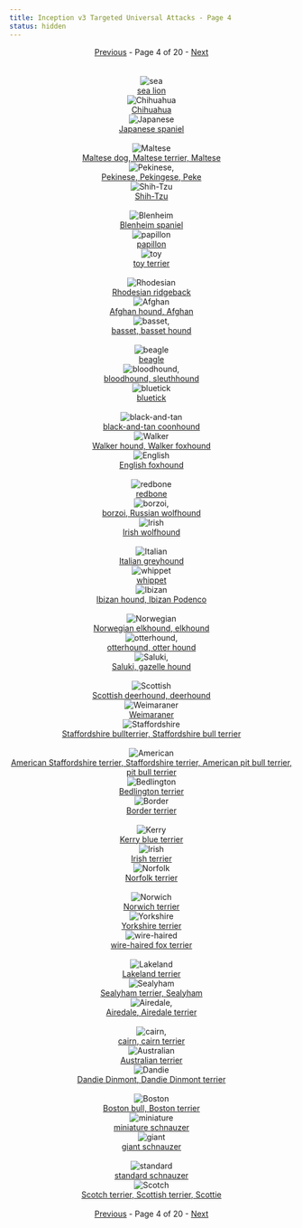 ```yaml
---
title: Inception v3 Targeted Universal Attacks - Page 4
status: hidden
---
```

<center><a href="inception-v3-targeted-universal-attacks-page-3.html">Previous</a> - Page 4 of 20 - <a href="inception-v3-targeted-universal-attacks-page-5.html">Next</a></center>
<br /><br /><div class="row">
<div id=150 class="col-md-4"><center>
<img src="/images/incv3_univ/150.png" alt=sea lion /><br />
<a href="#150">sea lion</a></center></div>
<div id=151 class="col-md-4"><center>
<img src="/images/incv3_univ/151.png" alt=Chihuahua /><br />
<a href="#151">Chihuahua</a></center></div>
<div id=152 class="col-md-4"><center>
<img src="/images/incv3_univ/152.png" alt=Japanese spaniel /><br />
<a href="#152">Japanese spaniel</a></center></div>
</div><br />
<div class="row">
<div id=153 class="col-md-4"><center>
<img src="/images/incv3_univ/153.png" alt=Maltese dog, Maltese terrier, Maltese /><br />
<a href="#153">Maltese dog, Maltese terrier, Maltese</a></center></div>
<div id=154 class="col-md-4"><center>
<img src="/images/incv3_univ/154.png" alt=Pekinese, Pekingese, Peke /><br />
<a href="#154">Pekinese, Pekingese, Peke</a></center></div>
<div id=155 class="col-md-4"><center>
<img src="/images/incv3_univ/155.png" alt=Shih-Tzu /><br />
<a href="#155">Shih-Tzu</a></center></div>
</div><br />
<div class="row">
<div id=156 class="col-md-4"><center>
<img src="/images/incv3_univ/156.png" alt=Blenheim spaniel /><br />
<a href="#156">Blenheim spaniel</a></center></div>
<div id=157 class="col-md-4"><center>
<img src="/images/incv3_univ/157.png" alt=papillon /><br />
<a href="#157">papillon</a></center></div>
<div id=158 class="col-md-4"><center>
<img src="/images/incv3_univ/158.png" alt=toy terrier /><br />
<a href="#158">toy terrier</a></center></div>
</div><br />
<div class="row">
<div id=159 class="col-md-4"><center>
<img src="/images/incv3_univ/159.png" alt=Rhodesian ridgeback /><br />
<a href="#159">Rhodesian ridgeback</a></center></div>
<div id=160 class="col-md-4"><center>
<img src="/images/incv3_univ/160.png" alt=Afghan hound, Afghan /><br />
<a href="#160">Afghan hound, Afghan</a></center></div>
<div id=161 class="col-md-4"><center>
<img src="/images/incv3_univ/161.png" alt=basset, basset hound /><br />
<a href="#161">basset, basset hound</a></center></div>
</div><br />
<div class="row">
<div id=162 class="col-md-4"><center>
<img src="/images/incv3_univ/162.png" alt=beagle /><br />
<a href="#162">beagle</a></center></div>
<div id=163 class="col-md-4"><center>
<img src="/images/incv3_univ/163.png" alt=bloodhound, sleuthhound /><br />
<a href="#163">bloodhound, sleuthhound</a></center></div>
<div id=164 class="col-md-4"><center>
<img src="/images/incv3_univ/164.png" alt=bluetick /><br />
<a href="#164">bluetick</a></center></div>
</div><br />
<div class="row">
<div id=165 class="col-md-4"><center>
<img src="/images/incv3_univ/165.png" alt=black-and-tan coonhound /><br />
<a href="#165">black-and-tan coonhound</a></center></div>
<div id=166 class="col-md-4"><center>
<img src="/images/incv3_univ/166.png" alt=Walker hound, Walker foxhound /><br />
<a href="#166">Walker hound, Walker foxhound</a></center></div>
<div id=167 class="col-md-4"><center>
<img src="/images/incv3_univ/167.png" alt=English foxhound /><br />
<a href="#167">English foxhound</a></center></div>
</div><br />
<div class="row">
<div id=168 class="col-md-4"><center>
<img src="/images/incv3_univ/168.png" alt=redbone /><br />
<a href="#168">redbone</a></center></div>
<div id=169 class="col-md-4"><center>
<img src="/images/incv3_univ/169.png" alt=borzoi, Russian wolfhound /><br />
<a href="#169">borzoi, Russian wolfhound</a></center></div>
<div id=170 class="col-md-4"><center>
<img src="/images/incv3_univ/170.png" alt=Irish wolfhound /><br />
<a href="#170">Irish wolfhound</a></center></div>
</div><br />
<div class="row">
<div id=171 class="col-md-4"><center>
<img src="/images/incv3_univ/171.png" alt=Italian greyhound /><br />
<a href="#171">Italian greyhound</a></center></div>
<div id=172 class="col-md-4"><center>
<img src="/images/incv3_univ/172.png" alt=whippet /><br />
<a href="#172">whippet</a></center></div>
<div id=173 class="col-md-4"><center>
<img src="/images/incv3_univ/173.png" alt=Ibizan hound, Ibizan Podenco /><br />
<a href="#173">Ibizan hound, Ibizan Podenco</a></center></div>
</div><br />
<div class="row">
<div id=174 class="col-md-4"><center>
<img src="/images/incv3_univ/174.png" alt=Norwegian elkhound, elkhound /><br />
<a href="#174">Norwegian elkhound, elkhound</a></center></div>
<div id=175 class="col-md-4"><center>
<img src="/images/incv3_univ/175.png" alt=otterhound, otter hound /><br />
<a href="#175">otterhound, otter hound</a></center></div>
<div id=176 class="col-md-4"><center>
<img src="/images/incv3_univ/176.png" alt=Saluki, gazelle hound /><br />
<a href="#176">Saluki, gazelle hound</a></center></div>
</div><br />
<div class="row">
<div id=177 class="col-md-4"><center>
<img src="/images/incv3_univ/177.png" alt=Scottish deerhound, deerhound /><br />
<a href="#177">Scottish deerhound, deerhound</a></center></div>
<div id=178 class="col-md-4"><center>
<img src="/images/incv3_univ/178.png" alt=Weimaraner /><br />
<a href="#178">Weimaraner</a></center></div>
<div id=179 class="col-md-4"><center>
<img src="/images/incv3_univ/179.png" alt=Staffordshire bullterrier, Staffordshire bull terrier /><br />
<a href="#179">Staffordshire bullterrier, Staffordshire bull terrier</a></center></div>
</div><br />
<div class="row">
<div id=180 class="col-md-4"><center>
<img src="/images/incv3_univ/180.png" alt=American Staffordshire terrier, Staffordshire terrier, American pit bull terrier, pit bull terrier /><br />
<a href="#180">American Staffordshire terrier, Staffordshire terrier, American pit bull terrier, pit bull terrier</a></center></div>
<div id=181 class="col-md-4"><center>
<img src="/images/incv3_univ/181.png" alt=Bedlington terrier /><br />
<a href="#181">Bedlington terrier</a></center></div>
<div id=182 class="col-md-4"><center>
<img src="/images/incv3_univ/182.png" alt=Border terrier /><br />
<a href="#182">Border terrier</a></center></div>
</div><br />
<div class="row">
<div id=183 class="col-md-4"><center>
<img src="/images/incv3_univ/183.png" alt=Kerry blue terrier /><br />
<a href="#183">Kerry blue terrier</a></center></div>
<div id=184 class="col-md-4"><center>
<img src="/images/incv3_univ/184.png" alt=Irish terrier /><br />
<a href="#184">Irish terrier</a></center></div>
<div id=185 class="col-md-4"><center>
<img src="/images/incv3_univ/185.png" alt=Norfolk terrier /><br />
<a href="#185">Norfolk terrier</a></center></div>
</div><br />
<div class="row">
<div id=186 class="col-md-4"><center>
<img src="/images/incv3_univ/186.png" alt=Norwich terrier /><br />
<a href="#186">Norwich terrier</a></center></div>
<div id=187 class="col-md-4"><center>
<img src="/images/incv3_univ/187.png" alt=Yorkshire terrier /><br />
<a href="#187">Yorkshire terrier</a></center></div>
<div id=188 class="col-md-4"><center>
<img src="/images/incv3_univ/188.png" alt=wire-haired fox terrier /><br />
<a href="#188">wire-haired fox terrier</a></center></div>
</div><br />
<div class="row">
<div id=189 class="col-md-4"><center>
<img src="/images/incv3_univ/189.png" alt=Lakeland terrier /><br />
<a href="#189">Lakeland terrier</a></center></div>
<div id=190 class="col-md-4"><center>
<img src="/images/incv3_univ/190.png" alt=Sealyham terrier, Sealyham /><br />
<a href="#190">Sealyham terrier, Sealyham</a></center></div>
<div id=191 class="col-md-4"><center>
<img src="/images/incv3_univ/191.png" alt=Airedale, Airedale terrier /><br />
<a href="#191">Airedale, Airedale terrier</a></center></div>
</div><br />
<div class="row">
<div id=192 class="col-md-4"><center>
<img src="/images/incv3_univ/192.png" alt=cairn, cairn terrier /><br />
<a href="#192">cairn, cairn terrier</a></center></div>
<div id=193 class="col-md-4"><center>
<img src="/images/incv3_univ/193.png" alt=Australian terrier /><br />
<a href="#193">Australian terrier</a></center></div>
<div id=194 class="col-md-4"><center>
<img src="/images/incv3_univ/194.png" alt=Dandie Dinmont, Dandie Dinmont terrier /><br />
<a href="#194">Dandie Dinmont, Dandie Dinmont terrier</a></center></div>
</div><br />
<div class="row">
<div id=195 class="col-md-4"><center>
<img src="/images/incv3_univ/195.png" alt=Boston bull, Boston terrier /><br />
<a href="#195">Boston bull, Boston terrier</a></center></div>
<div id=196 class="col-md-4"><center>
<img src="/images/incv3_univ/196.png" alt=miniature schnauzer /><br />
<a href="#196">miniature schnauzer</a></center></div>
<div id=197 class="col-md-4"><center>
<img src="/images/incv3_univ/197.png" alt=giant schnauzer /><br />
<a href="#197">giant schnauzer</a></center></div>
</div><br />
<div class="row">
<div id=198 class="col-md-4"><center>
<img src="/images/incv3_univ/198.png" alt=standard schnauzer /><br />
<a href="#198">standard schnauzer</a></center></div>
<div id=199 class="col-md-4"><center>
<img src="/images/incv3_univ/199.png" alt=Scotch terrier, Scottish terrier, Scottie /><br />
<a href="#199">Scotch terrier, Scottish terrier, Scottie</a></center></div>
</div><br />
<center><a href="inception-v3-targeted-universal-attacks-page-3.html">Previous</a> - Page 4 of 20 - <a href="inception-v3-targeted-universal-attacks-page-5.html">Next</a></center>
